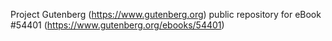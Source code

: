 Project Gutenberg (https://www.gutenberg.org) public repository for
eBook #54401 (https://www.gutenberg.org/ebooks/54401)
